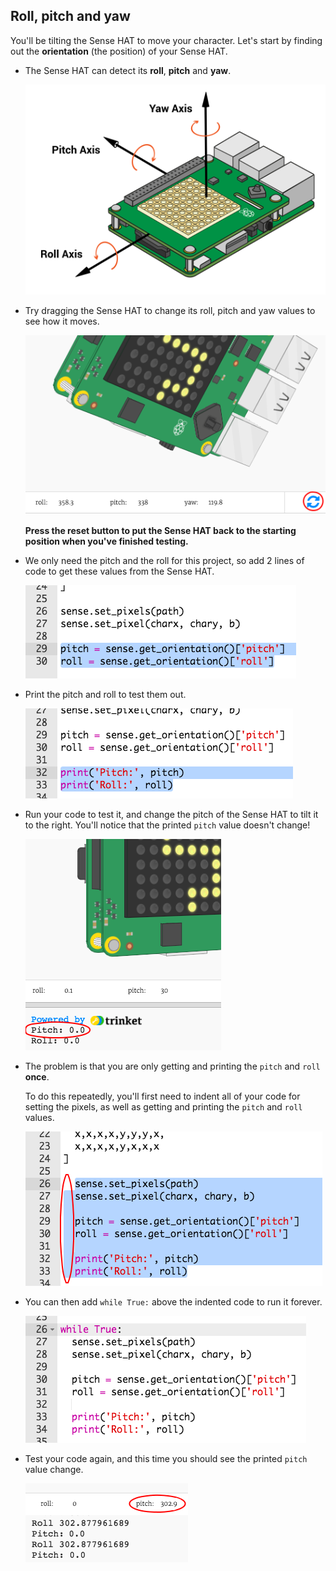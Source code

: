 ## Roll, pitch and yaw

You'll be tilting the Sense HAT to move your character. Let's start by finding out the **orientation** (the position) of your Sense HAT.

+ The Sense HAT can detect its **roll**, **pitch** and **yaw**.
    
    ![captură de ecran](images/tightrope-rpy.png)

+ Try dragging the Sense HAT to change its roll, pitch and yaw values to see how it moves.
    
    ![captură de ecran](images/tightrope-rpy-test.png)
    
    **Press the reset button to put the Sense HAT back to the starting position when you've finished testing.**

+ We only need the pitch and the roll for this project, so add 2 lines of code to get these values from the Sense HAT.
    
    ![captură de ecran](images/tightrope-roll-pitch.png)

+ Print the pitch and roll to test them out.
    
    ![captură de ecran](images/tightrope-roll-pitch-print.png)

+ Run your code to test it, and change the pitch of the Sense HAT to tilt it to the right. You'll notice that the printed `pitch` value doesn't change!
    
    ![captură de ecran](images/tightrope-pitch-test.png)

+ The problem is that you are only getting and printing the `pitch` and `roll` **once**.
    
    To do this repeatedly, you'll first need to indent all of your code for setting the pixels, as well as getting and printing the `pitch` and `roll` values.
    
    ![captură de ecran](images/tightrope-indent.png)

+ You can then add `while True:` above the indented code to run it forever.
    
    ![captură de ecran](images/tightrope-forever.png)

+ Test your code again, and this time you should see the printed `pitch` value change.
    
    ![captură de ecran](images/tightrope-pitch-test-fix.png)